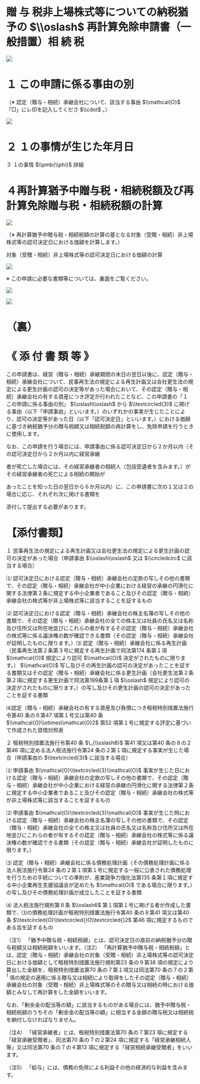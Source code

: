 # 贈 与 税非上場株式等についての納税猶予の $\\oslash$ 再計算免除申請書（一般措置）相 続 税

![](https://www.nta.go.jp/tmp/7068ccc7-d21d-43b9-a991-b4e86abbe9e8/images/a18e33c72dfd6cbc2d559c73517e31efacfb09f26a21d76145807a32fa1765e7.jpg)

# １ この申請に係る事由の別

（※ 認定（贈与・相続）承継会社について、該当する事由 $\\mathcal{O}$ 「□」にレ印を記入してくださ $\\cdot$ 。）

![](https://www.nta.go.jp/tmp/7068ccc7-d21d-43b9-a991-b4e86abbe9e8/images/31c8a38a44f3ab6d38c4343e70360fcad8c89940c87edd859e15c6a092804d30.jpg)

# ２ １の事情が生じた年月日

３ １の事情 $\\pmb{\\phi}$ 詳細

# ４再計算猶予中贈与税・相続税額及び再計算免除贈与税・相続税額の計算

![](https://www.nta.go.jp/tmp/7068ccc7-d21d-43b9-a991-b4e86abbe9e8/images/82749775e5737fe0df732edfb16f3da243f5a21095b0e5ec4ba619c13e3bcf92.jpg)

（※ 再計算猶予中贈与税・相続税額の計算の基となる対象（受贈・相続）非上場株式等の認可決定日における価額を計算します。）

対象（受贈・相続）非上場株式等の認可決定日における価額の計算

![](https://www.nta.go.jp/tmp/7068ccc7-d21d-43b9-a991-b4e86abbe9e8/images/b470ef0cb0237ae51fd05ef9a1733391180f0eed4751111c5e9b8e2be80d02f0.jpg)

※ この申請に必要な書類等については、裏面をご覧ください。

![](https://www.nta.go.jp/tmp/7068ccc7-d21d-43b9-a991-b4e86abbe9e8/images/296de2e89b9395cbaea78d17068d447cd5a0edc67fd698fe14bede3e9e666452.jpg)

![](https://www.nta.go.jp/tmp/7068ccc7-d21d-43b9-a991-b4e86abbe9e8/images/a0017ad8ae48fbc4e09ea97df5d7e741b586f1d82101338e33cc20edc492bbbb.jpg)

# （裏）

# 《 添 付 書 類 等 》

この申請書は、経営（贈与・相続）承継期間の末日の翌日以後に、認定（贈与・相続）承継会社について、民事再生法の規定による再生計画又は会社更生法の規定による更生計画の認可の決定等があった場合において、その認定（贈与・相続）承継会社の有する資産につき評定が行われたことなど、この申請書の「１ この申請に係る事由の別」 $\\oslash\\oslash$ から $\\textcircled{3}$ に掲げる事由（以下「申請事由」といいます。）のいずれかの事実が生じたことにより、認可の決定等があった日（以下「認可決定日」といいます。）における価額に基づき納税猶予分の贈与税額又は相続税額の再計算をし、免除申請を行うときに使用します。

なお、この申請を行う場合には、申請事由に係る認可決定日から２か月以内（その認可決定日から２か月以内に経営承継

者が死亡した場合には、その経営承継者の相続人（包括受遺者を含みます。）がその経営承継者の死亡による相続の開始が

あったことを知った日の翌日から６か月以内）に、この申請書に次の１又は２の場合に応じ、それぞれ次に掲げる書類を

添付して提出する必要があります。

# 【添付書類】

１ 民事再生法の規定による再生計画又は会社更生法の規定による更生計画の認可の決定があった場合（申請事由 $\\oslash\\oslash$ 又は $\\circledcirc$ に該当する場合）

⑴ 認可決定日における認定（贈与・相続）承継会社の定款の写しその他の書類で、その認定（贈与・相続）承継会社が中小企業における経営の承継の円滑化に関する法律第２条に規定する中小企業者であること及びその認定（贈与・相続）承継会社の株式等が非上場株式等に該当することを証するもの

⑵ 認可決定日における認定（贈与・相続）承継会社の株主名簿の写しその他の書類で、その認定（贈与・相続）承継会社の全ての株主又は社員の氏名又は名称及び住所又は所在地並びにこれらの者が有するその認定（贈与・相続）承継会社の株式等に係る議決権の数が確認できる書類（その認定（贈与・相続）承継会社が証明したものに限ります。）⑶ 認定（贈与・相続）承継会社に係る再生計画（民事再生法第２条第３号に規定する再生計画で同法第174 条第１項 $\\mathcal{O}$ 規定により認可 $\\mathcal{O}$ 決定がされたものに限ります。） $\\mathcal{O}$ 写し及びその再生計画の認可の決定があったことを証する書類又はその認定（贈与・相続）承継会社に係る更生計画（会社更生法第２条第２項に規定する更生計画で同法第199条第１項 $\\oslash$ 規定により認可の決定がされたものに限ります。）の写し及びその更生計画の認可の決定があったことを証する書類

⑷認定（贈与・相続）承継会社の有する資産及び負債につき租税特別措置法施行令第40 条の８第47 項第１号又は第40 条 $\\mathcal{O}\\otimes\\mathcal{O}2$ 第52 項第１号に規定する評定に基づいて作成された貸借対照表

２ 租税特別措置法施行令第40 条 $\_{\\oslash8}$ 第41 項又は第40 条の８の２第46 項に定める法人税法施行令第24 条の２第１項に規定する事実が生じた場合（申請事由の $\\textcircled{3}$ に該当する場合）

⑴ 申請事由 $\\mathcal{O}\\textcircled{3}\\mathcal{O}$ 事実が生じた日における認定（贈与・相続）承継会社の定款の写しその他の書類で、その認定（贈与・相続）承継会社が中小企業における経営の承継の円滑化に関する法律第２条に規定する中小企業者であること及びその認定（贈与・相続）承継会社の株式等が非上場株式等に該当することを証するもの

⑵ 申請事由 $\\mathcal{O}\\textcircled{3}\\mathcal{O}$ 事実が生じた時における認定（贈与・相続）承継会社の株主名簿の写しその他の書類で、その認定（贈与・相続）承継会社の全ての株主又は社員の氏名又は名称及び住所又は所在地並びにこれらの者が有するその認定（贈与・相続）承継会社の株式等に係る議決権の数が確認できる書類（その認定（贈与・相続）承継会社が証明したものに限ります。）

⑶ 認定（贈与・相続）承継会社に係る債務処理計画（その債務処理計画に係る法人税法施行令第24 条の２第１項第１号に規定する一般に公表された債務処理を行うための手続についての準則が、産業競争力強化法第135 条第１項に規定する中小企業再生支援協議会が定めたも $\\mathcal{O}$ である場合に限ります。）の写し及びその債務処理計画が成立したことを証する書類

⑷ 法人税法施行規則第８条 $\\oslash6$ 第１項第１号に掲げる者が作成した書類で、⑶の債務処理計画が租税特別措置法施行令第40 条の８第41 項又は第40 条 $\\textcircled{O}\\textcircled{}O\\textcircled{}2$ 第46 項に規定するものである旨を証するもの

（注1） 「猶予中贈与税・相続税額」とは、認可決定日の直前の納税猶予分の贈与税額又は相続税額をいいます。（注2） 「再計算猶予中贈与税・相続税額」とは、認定（贈与・相続）承継会社の対象（受贈・相続）非上場株式等の認可決定日における価額として租税特別措置法施行規則第23 条の９第38 項の規定により算出した金額を、租税特別措置法第70 条の７第１項又は同法第70 条の７の２第 $^1$ 項の規定の適用に係る贈与又は相続により取得をしたその認定（贈与・相続）承継会社の対象（受贈・相続）非上場株式等のその贈与又は相続の時における価額とみなして再計算をした金額をいいます。

なお、「剰余金の配当等の額」に該当するものがある場合には、猶予中贈与税・相続税額のうちその「剰余金の配当等の額」に相当する金額の贈与税又は相続税を納付しなければなりません。

（注4） 「経営承継者」とは、租税特別措置法第70 条の７第23 項に規定する「経営承継受贈者」、同法第70 条の７の２第24 項に規定する「経営承継相続人等」又は同法第70 条の７の４第13 項に規定する「経営相続承継受贈者」をいいます。

（注5） 「給与」には、債務の免除による利益その他の経済的な利益を含みます。